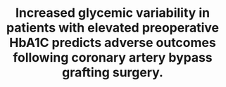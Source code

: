 ---
layout: page
header: no
#
# Content
#
subheadline: "Recent Publication"
title: "Increased glycemic variability in patients with elevated preoperative HbA1C predicts adverse outcomes following coronary artery bypass grafting surgery.
"
teaser: "Increased glycemic variability in patients with elevated preoperative HbA1C predicts adverse outcomes following coronary artery bypass grafting surgery.
"
categories: [Publications]
tags: [Cardiology]
---